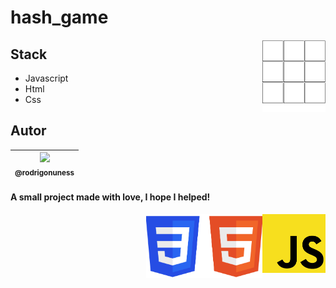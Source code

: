 # hash_game

<img src="https://github.com/rodrigonuness/hash_game/blob/master/hash_game.gif" align="right" width="20%">

## Stack
- Javascript
- Html 
- Css
## Autor

| [<img src="https://avatars1.githubusercontent.com/u/69399583?s=460&amp;u=d9c357b85b67b217df0d87a588a0f66e7bffaa9a&amp" width=115><br><sub>@rodrigonuness</sub>](https://github.com/rodrigonuness) |
| :---: |

#### A small project made with love, I hope I helped!


<img src="https://github.com/rodrigonuness/language_pictures/blob/master/Javascript.png" align="right" width="20%">
<img src="https://github.com/rodrigonuness/language_pictures/blob/master/html&css.png" align="right" width="37%">
